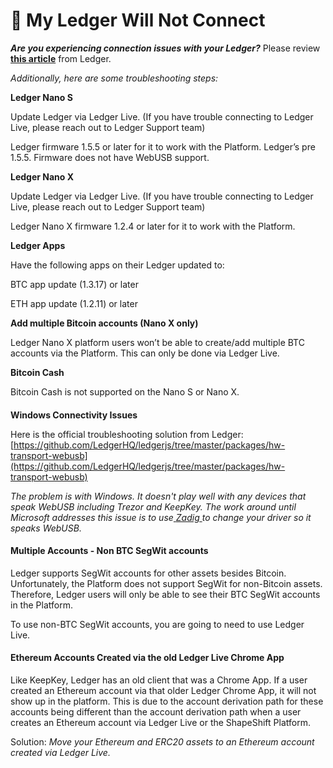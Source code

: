 # 🔌 My Ledger Will Not Connect

_**Are you experiencing connection issues with your Ledger?**_ Please review [**this article**](https://support.ledger.com/hc/en-us/articles/360023518653-Solutions-to-most-common-issues?support=true) from Ledger.

_Additionally, here are some troubleshooting steps:_

**Ledger Nano S**

Update Ledger via Ledger Live. (If you have trouble connecting to Ledger Live, please reach out to Ledger Support team)

Ledger firmware 1.5.5 or later for it to work with the Platform. Ledger’s pre 1.5.5. Firmware does not have WebUSB support.

**Ledger Nano X**

Update Ledger via Ledger Live. (If you have trouble connecting to Ledger Live, please reach out to Ledger Support team)

Ledger Nano X firmware 1.2.4 or later for it to work with the Platform.

**Ledger Apps**

Have the following apps on their Ledger updated to:

BTC app update (1.3.17) or later

ETH app update (1.2.11) or later

**Add multiple Bitcoin accounts (Nano X only)**

Ledger Nano X platform users won’t be able to create/add multiple BTC accounts via the Platform. This can only be done via Ledger Live.

**Bitcoin Cash**

Bitcoin Cash is not supported on the Nano S or Nano X.

####

**Windows Connectivity Issues**

Here is the official troubleshooting solution from Ledger: [https://github.com/LedgerHQ/ledgerjs/tree/master/packages/hw-transport-webusb](https://github.com/LedgerHQ/ledgerjs/tree/master/packages/hw-transport-webusb)

_The problem is with Windows. It doesn't play well with any devices that speak WebUSB including Trezor and KeepKey. The work around until Microsoft addresses this issue is to use_[ _Zadig_ ](replacing-your-driver-using-zadig.md)_to change your driver so it speaks WebUSB._

####

#### **Multiple Accounts - Non BTC SegWit accounts**

Ledger supports SegWit accounts for other assets besides Bitcoin. Unfortunately, the Platform does not support SegWit for non-Bitcoin assets. Therefore, Ledger users will only be able to see their BTC SegWit accounts in the Platform.

To use non-BTC SegWit accounts, you are going to need to use Ledger Live.

#### **Ethereum Accounts Created via the old Ledger Live Chrome App**

Like KeepKey, Ledger has an old client that was a Chrome App. If a user created an Ethereum account via that older Ledger Chrome App, it will not show up in the platform. This is due to the account derivation path for these accounts being different than the account derivation path when a user creates an Ethereum account via Ledger Live or the ShapeShift Platform.

Solution: _Move your Ethereum and ERC20 assets to an Ethereum account created via Ledger Live._
